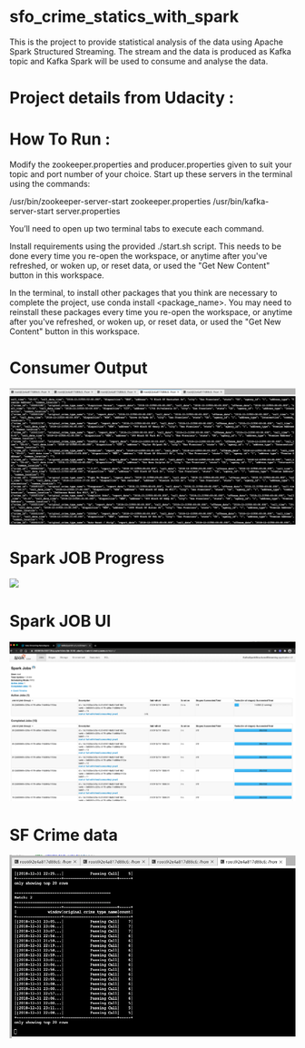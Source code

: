 # sfo_crime_statics_with_spark
This is the project to provide statistical analysis of the data using Apache Spark Structured Streaming. The stream and the data is produced as Kafka topic and Kafka Spark will be used to consume and analyse the data.

# Project details from Udacity :
# How To Run :

Modify the zookeeper.properties and producer.properties given to suit your topic and port number of your choice. Start up these servers in the terminal using the commands:

  /usr/bin/zookeeper-server-start zookeeper.properties
  /usr/bin/kafka-server-start server.properties

You’ll need to open up two terminal tabs to execute each command.

Install requirements using the provided ./start.sh script. This needs to be done every time you re-open the workspace, or anytime after you've refreshed, or woken up, or reset data, or used the "Get New Content" button in this workspace.

In the terminal, to install other packages that you think are necessary to complete the project, use conda install <package_name>. You may need to reinstall these packages every time you re-open the workspace, or anytime after you've refreshed, or woken up, or reset data, or used the "Get New Content" button in this workspace.

# Consumer Output
![](https://github.com/vinayms/sfo_crime_statics_with_spark/blob/main/images/Sample_Kafka_Consumer_console_output.png)

# Spark JOB Progress
![](https://github.com/vinayms/sfo_crime_statics_with_spark/blob/main/iimages/Progress_report_Spark_JOB.png)

# Spark JOB UI
![](https://github.com/vinayms/sfo_crime_statics_with_spark/blob/main/images/Spark_Streaming_UI.png)
# SF Crime data
![](https://github.com/vinayms/sfo_crime_statics_with_spark/blob/main/images/Console_output_window_crime_stats.png)
